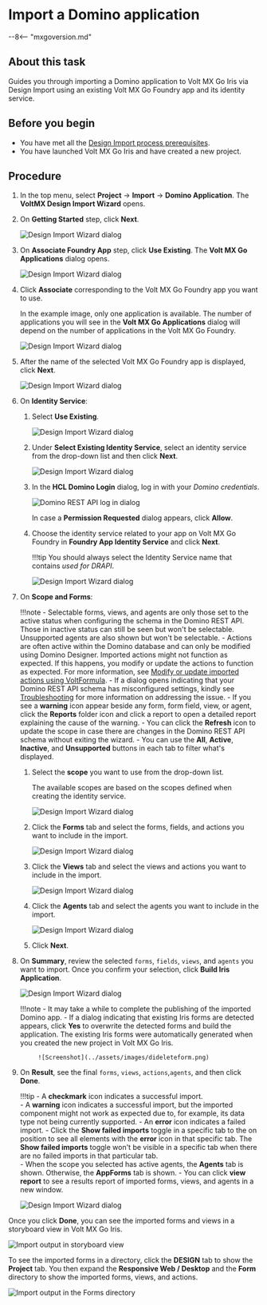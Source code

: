 # Import a Domino application 

--8<-- "mxgoversion.md"

## About this task

Guides you through importing a Domino application to Volt MX Go Iris via Design Import using an existing Volt MX Go Foundry app and its identity service. 

## Before you begin

- You have met all the [Design Import process prerequisites](../tutorials/designimport.md#before-you-begin).  
- You have launched Volt MX Go Iris and have created a new project. 

## Procedure

1. In the top menu, select **Project** &rarr; **Import** &rarr; **Domino Application**. The **VoltMX Design Import Wizard** opens.

2. On **Getting Started** step, click **Next**.

    ![Design Import Wizard dialog](../assets/images/diwizard.png)
    
3. On **Associate Foundry App** step, click **Use Existing**. The **Volt MX Go Applications** dialog opens.

    ![Design Import Wizard dialog](../assets/images/difoundryapp.png)

1. Click **Associate** corresponding to the Volt MX Go Foundry app you want to use. 

    In the example image, only one application is available. The number of applications you will see in the **Volt MX Go Applications** dialog will depend on the number of applications in the Volt MX Go Foundry. 

    ![Design Import Wizard dialog](../assets/images/diassociate.png)

1. After the name of the selected Volt MX Go Foundry app is displayed, click **Next**.

    ![Design Import Wizard dialog](../assets/images/difoundrybackend.png) 
         
4. On **Identity Service**:

    1. Select **Use Existing**.

        ![Design Import Wizard dialog](../assets/images/diexistdrapi.png)

    2. Under **Select Existing Identity Service**, select an identity service from the drop-down list and then click **Next**.

        ![Design Import Wizard dialog](../assets/images/didrapi.png)

    1. In the **HCL Domino Login** dialog, log in with your *Domino credentials*.

        ![Domino REST API log in dialog](../assets/images/dicredential.png)

        In case a **Permission Requested** dialog appears, click **Allow**.

    1. Choose the identity service related to your app on Volt MX Go Foundry in **Foundry App Identity Service** and click **Next**.

        !!!tip
            You should always select the Identity Service name that contains *used for DRAPI*.

        ![Design Import Wizard dialog](../assets/images/difoundry.png)

5. On **Scope and Forms**:

    !!!note
        - Selectable forms, views, and agents are only those set to the active status when configuring the schema in the Domino REST API. Those in inactive status can still be seen but won't be selectable. Unsupported agents are also shown but won't be selectable. 
        - Actions are often active within the Domino database and can only be modified using Domino Designer. Imported actions might not function as expected. If this happens, you modify or update the actions to function as expected. For more information, see [Modify or update imported actions using VoltFormula](../howto/importvoltformula.md).
        - If a dialog opens indicating that your Domino REST API schema has misconfigured settings, kindly see [Troubleshooting](../references/troubleshoot.md#design-import) for more information on addressing the issue.
        - If you see a **warning** icon appear beside any form, form field, view, or agent, click the **Reports** folder icon and click a report to open a detailed report explaining the cause of the warning.
        - You can click the **Refresh** icon to update the scope in case there are changes in the Domino REST API schema without exiting the wizard.
        - You can use the **All**, **Active**, **Inactive**, and **Unsupported** buttons in each tab to filter what's displayed.

    1. Select the **scope** you want to use from the drop-down list. 
    
        The available scopes are based on the scopes defined when creating the identity service.  

        ![Design Import Wizard dialog](../assets/images/discope.png)

    1. Click the **Forms** tab and select the forms, fields, and actions you want to include in the import. 
        
        ![Design Import Wizard dialog](../assets/images/discopeformv210.png)
        <!-- image for v204
        ![Design Import Wizard dialog](../assets/images/discopeform.png)
        -->

    1. Click the **Views** tab and select the views and actions you want to include in the import.

        ![Design Import Wizard dialog](../assets/images/didbviewsv210.png)
        <!-- image for v204
        ![Design Import Wizard dialog](../assets/images/didbviews.png)
        -->

    1. Click the **Agents** tab and select the agents you want to include in the import. 

        ![Design Import Wizard dialog](../assets/images/diagentsv210.png)
        <!-- image for v204
        ![Design Import Wizard dialog](../assets/images/diagents.png)
        -->

    1. Click **Next**.
    
6. On **Summary**, review the selected `forms`, `fields`, `views`, and `agents` you want to import. Once you confirm your selection, click **Build Iris Application**.

    ![Design Import Wizard dialog](../assets/images/disummary.png)

    !!!note
        - It may take a while to complete the publishing of the imported Domino app.
        - If a dialog indicating that existing Iris forms are detected appears, click **Yes** to overwrite the detected forms and build the application. The existing Iris forms were automatically generated when you created the new project in Volt MX Go Iris. 

            ![Screenshot](../assets/images/dideleteform.png)

7. On **Result**, see the final `forms`, `views`, `actions`,`agents`, and then click **Done**.
 
    !!!tip
        - A **checkmark** icon indicates a successful import.  
        - A **warning** icon indicates a successful import, but the imported component might not work as expected due to, for example, its data type not being currently supported. 
        - An **error** icon indicates a failed import. 
        - Click the **Show failed imports** toggle in a specific tab to the on position to see all elements with the **error** icon in that specific tab. The **Show failed imports** toggle won't be visible in a specific tab when there are no failed imports in that particular tab.  
        - When the scope you selected has active agents, the **Agents** tab is shown. Otherwise, the **AppForms** tab is shown.
        - You can click **view report** to see a results report of imported forms, views, and agents in a new window. 

    ![Design Import Wizard dialog](../assets/images/diresultv210.png) 
    
    <!-- image for v204
    ![Design Import Wizard dialog](../assets/images/diresult.png) 
    --> 


Once you click **Done**, you can see the imported forms and views in a storyboard view in Volt MX Go Iris. 

![Import output in storyboard view](../assets/images/dioutput.png)

To see the imported forms in a directory, click the **DESIGN** tab to show the **Project** tab. You then expand the **Responsive Web / Desktop** and the **Form** directory to show the imported forms, views, and actions.

![Import output in the Forms directory](../assets/images/dioutput1.png)